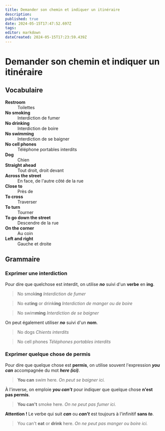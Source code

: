 ```yaml
---
title: Demander son chemin et indiquer un itinéraire
description: 
published: true
date: 2024-05-15T17:47:52.697Z
tags: 
editor: markdown
dateCreated: 2024-05-15T17:23:59.439Z
---
```


# Demander son chemin et indiquer un itinéraire

## Vocabulaire

<dl>
  <dt><strong>Restroom</strong></dt>
  <dd>Toilettes</dd>
  
  <dt><strong>No smoking</strong></dt>
  <dd>Interdiction de fumer</dd>
  
  <dt><strong>No drinking</strong></dt>
  <dd>Interdiction de boire</dd>
  
  <dt><strong>No swimming</strong></dt>
  <dd>Interdiction de se baigner</dd>
  
  <dt><strong>No cell phones</strong></dt>
  <dd>Téléphone portables interdits</dd>
  
  <dt><strong>Dog</strong></dt>
  <dd>Chien</dd>
  
  <dt><strong>Straight ahead</strong></dt>
  <dd>Tout droit, droit devant</dd>
  
  <dt><strong>Across the street</strong></dt>
  <dd>En face, de l'autre côté de la rue</dd>
  
  <dt><strong>Close to</strong></dt>
  <dd>Près de</dd>
  
  <dt><strong>To cross</strong></dt>
  <dd>Traverser</dd>
  
  <dt><strong>To turn</strong></dt>
  <dd>Tourner</dd>
  
  <dt><strong>To go down the street</strong></dt>
  <dd>Descendre de la rue</dd>
  
  <dt><strong>On the corner</strong></dt>
  <dd>Au coin</dd>
  
  <dt><strong>Left and right</strong></dt>
  <dd>Gauche et droite</dd>
  
  <dt><strong></strong></dt>
  <dd></dd>
  
  <dt><strong></strong></dt>
  <dd></dd>
  
  <dt><strong></strong></dt>
  <dd></dd>
  
  <dt><strong></strong></dt>
  <dd></dd>
  
  <dt><strong></strong></dt>
  <dd></dd>
  
  <dt><strong></strong></dt>
  <dd></dd>
</dl>

## Grammaire

### Exprimer une interdiction

Pour dire que quelchose est interdit, on utilise ***no*** suivi d'un **verbe** en **ing**.

> No smok**ing**
> *Interdiction de fumer*

> No eat**ing** or drink**ing**
> *Interdiction de manger ou de boire*

> No swim**ming**
> *Interdiction de se baigner*

On peut également utiliser ***no*** suivi d'un **nom**.

> No dogs
> *Chients interdits*

> No cell phones
> *Téléphones portables interdits*

### Exprimer quelque chose de permis

Pour dire que quelque chose est **permis**, on utilise souvent l'expression ***you can*** accompagnée du mot ***here (ici)***.

> **You can** swim here.
> *On peut se baigner ici.*

À l'inverse, on emploie ***you can't*** pour indiquer que quelque chose **n'est pas permis**.

> **You can't** smoke here.
> *On ne peut pas fumer ici.*

**Attention !** Le verbe qui suit ***can*** ou ***can't*** est toujours à l'infinitif **sans *to***.

> You can't **eat** or **drink** here.
> *On ne peut pas manger ou boire ici.*
